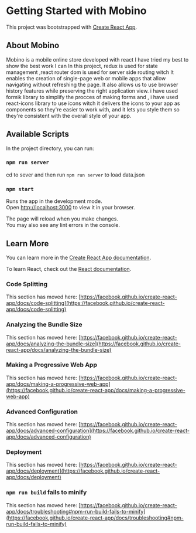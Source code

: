 # Getting Started with Mobino

This project was bootstrapped with [Create React App](https://github.com/facebook/create-react-app).

## About Mobino

Mobino is a mobile online store developed with react
I have tried my best to show the best work I can
In this project, redux is used for state management
,react router dom is used for server side routing witch It
enables the creation of single-page web or mobile apps that
allow navigating without refreshing the page. It also allows
us to use browser history features while preserving the right application view.
i have used formik library to simplify the procces of making forms and ,
i have used react-icons library to use icons witch it delivers
the icons to your app as components so they're easier to work
with, and it lets you style them so they're consistent with
the overall style of your app.

## Available Scripts

In the project directory, you can run:

### `npm run server`

cd to sever and then run `npm run server` to load data.json

### `npm start`

Runs the app in the development mode.\
Open [http://localhost:3000](http://localhost:3000) to view it in your browser.

The page will reload when you make changes.\
You may also see any lint errors in the console.

## Learn More

You can learn more in the [Create React App documentation](https://facebook.github.io/create-react-app/docs/getting-started).

To learn React, check out the [React documentation](https://reactjs.org/).

### Code Splitting

This section has moved here: [https://facebook.github.io/create-react-app/docs/code-splitting](https://facebook.github.io/create-react-app/docs/code-splitting)

### Analyzing the Bundle Size

This section has moved here: [https://facebook.github.io/create-react-app/docs/analyzing-the-bundle-size](https://facebook.github.io/create-react-app/docs/analyzing-the-bundle-size)

### Making a Progressive Web App

This section has moved here: [https://facebook.github.io/create-react-app/docs/making-a-progressive-web-app](https://facebook.github.io/create-react-app/docs/making-a-progressive-web-app)

### Advanced Configuration

This section has moved here: [https://facebook.github.io/create-react-app/docs/advanced-configuration](https://facebook.github.io/create-react-app/docs/advanced-configuration)

### Deployment

This section has moved here: [https://facebook.github.io/create-react-app/docs/deployment](https://facebook.github.io/create-react-app/docs/deployment)

### `npm run build` fails to minify

This section has moved here: [https://facebook.github.io/create-react-app/docs/troubleshooting#npm-run-build-fails-to-minify](https://facebook.github.io/create-react-app/docs/troubleshooting#npm-run-build-fails-to-minify)
